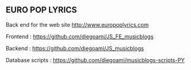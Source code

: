 ## EURO POP LYRICS

Back end for the web site http://www.europoplyrics.com

Frontend : https://github.com/diegoami/JS_FE_musicblogs

Backend : https://github.com/diegoami/JS_musicblogs

Database scripts : https://github.com/diegoami/musicblogs-scripts-PY
